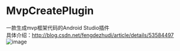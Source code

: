 # MvpCreatePlugin
一款生成mvp框架代码的Android Studio插件<br>
具体介绍：http://blog.csdn.net/fengdezhudi/article/details/53584497<br>
![image](https://github.com/xunzzz/MvpCreatePlugin/blob/master/gif/show.gif)
